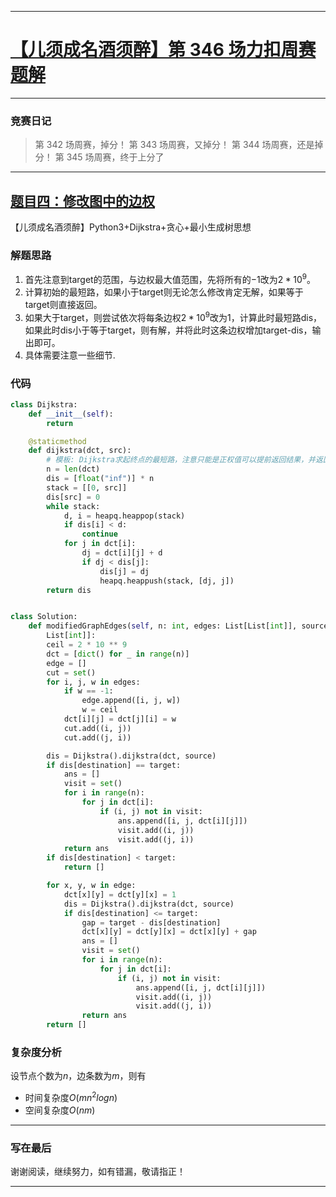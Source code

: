 

***

# [【儿须成名酒须醉】第 346 场力扣周赛题解]

***

### 竞赛日记
> 第 342 场周赛，掉分！
> 第 343 场周赛，又掉分！
> 第 344 场周赛，还是掉分！
> 第 345 场周赛，终于上分了

[【儿须成名酒须醉】第 346 场力扣周赛题解]: https://leetcode.cn/contest/weekly-contest-346/


***
## [题目四：修改图中的边权]

[题目四：修改图中的边权]: https://leetcode.cn/contest/weekly-contest-346/problems/modify-graph-edge-weights/

【儿须成名酒须醉】Python3+Dijkstra+贪心+最小生成树思想


### 解题思路
1. 首先注意到target的范围，与边权最大值范围，先将所有的$-1$改为$2*10^{9}$。
2. 计算初始的最短路，如果小于target则无论怎么修改肯定无解，如果等于target则直接返回。
3. 如果大于target，则尝试依次将每条边权$2*10^{9}$改为$1$，计算此时最短路dis，如果此时dis小于等于target，则有解，并将此时这条边权增加target-dis，输出即可。
4. 具体需要注意一些细节.

### 代码
```python
class Dijkstra:
    def __init__(self):
        return

    @staticmethod
    def dijkstra(dct, src):
        # 模板: Dijkstra求起终点的最短路，注意只能是正权值可以提前返回结果，并返回对应经过的路径
        n = len(dct)
        dis = [float("inf")] * n
        stack = [[0, src]]
        dis[src] = 0
        while stack:
            d, i = heapq.heappop(stack)
            if dis[i] < d:
                continue
            for j in dct[i]:
                dj = dct[i][j] + d
                if dj < dis[j]:
                    dis[j] = dj
                    heapq.heappush(stack, [dj, j])
        return dis


class Solution:
    def modifiedGraphEdges(self, n: int, edges: List[List[int]], source: int, destination: int, target: int) -> List[
        List[int]]:
        ceil = 2 * 10 ** 9
        dct = [dict() for _ in range(n)]
        edge = []
        cut = set()
        for i, j, w in edges:
            if w == -1:
                edge.append([i, j, w])
                w = ceil
            dct[i][j] = dct[j][i] = w
            cut.add((i, j))
            cut.add((j, i))

        dis = Dijkstra().dijkstra(dct, source)
        if dis[destination] == target:
            ans = []
            visit = set()
            for i in range(n):
                for j in dct[i]:
                    if (i, j) not in visit:
                        ans.append([i, j, dct[i][j]])
                        visit.add((i, j))
                        visit.add((j, i))
            return ans
        if dis[destination] < target:
            return []

        for x, y, w in edge:
            dct[x][y] = dct[y][x] = 1
            dis = Dijkstra().dijkstra(dct, source)
            if dis[destination] <= target:
                gap = target - dis[destination]
                dct[x][y] = dct[y][x] = dct[x][y] + gap
                ans = []
                visit = set()
                for i in range(n):
                    for j in dct[i]:
                        if (i, j) not in visit:
                            ans.append([i, j, dct[i][j]])
                            visit.add((i, j))
                            visit.add((j, i))
                return ans
        return []
```


### 复杂度分析
设节点个数为$n$，边条数为$m$，则有
- 时间复杂度$O(mn^2logn)$
- 空间复杂度$O(nm)$
***

### 写在最后
谢谢阅读，继续努力，如有错漏，敬请指正！
***
